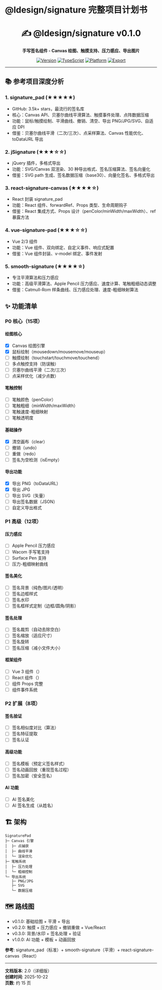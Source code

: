# @ldesign/signature 完整项目计划书

<div align="center">

# ✍️ @ldesign/signature v0.1.0

**手写签名组件 - Canvas 绘图、触摸支持、压力感应、导出图片**

[![Version](https://img.shields.io/badge/version-0.1.0-blue.svg)](./CHANGELOG.md)
[![TypeScript](https://img.shields.io/badge/TypeScript-5.7+-blue.svg)](./tsconfig.json)
[![Platform](https://img.shields.io/badge/platform-Desktop%2BMobile-green.svg)](#功能清单)
[![Export](https://img.shields.io/badge/export-PNG%2FJPG%2BSVG-blue.svg)](#功能清单)

</div>

---

## 📚 参考项目深度分析

### 1. signature_pad (★★★★★)
- GitHub: 3.5k+ stars，最流行的签名库
- 核心：Canvas API、贝塞尔曲线平滑算法、触摸事件处理、点阵数据压缩
- 功能：鼠标/触摸绘制、平滑曲线、撤销、清空、导出 PNG/JPG/SVG、自适应 DPI
- 借鉴：贝塞尔曲线平滑（二次/三次）、点采样算法、Canvas 性能优化、toDataURL 导出

### 2. jSignature (★★★☆☆)
- jQuery 插件，多格式导出
- 功能：SVG/Canvas 双渲染、30 种导出格式、签名压缩算法、签名向量化
- 借鉴：SVG path 生成、签名数据压缩（base30）、向量化签名、多格式导出

### 3. react-signature-canvas (★★★★☆)
- React 封装 signature_pad
- 功能：React 组件、forwardRef、Props 类型、生命周期钩子
- 借鉴：React 集成方式、Props 设计（penColor/minWidth/maxWidth）、ref 暴露方法

### 4. vue-signature-pad (★★★☆☆)
- Vue 2/3 组件
- 功能：Vue 组件、双向绑定、自定义事件、响应式配置
- 借鉴：Vue 组件封装、v-model 绑定、事件发射

### 5. smooth-signature (★★★★☆)
- 专注平滑算法和压力感应
- 功能：高级平滑算法、Apple Pencil 压力感应、速度计算、笔触粗细动态调整
- 借鉴：Catmull-Rom 样条曲线、压力感应处理、速度-粗细映射算法

## ✨ 功能清单

### P0 核心（15项）

#### 绘图核心
- [x] Canvas 绘图引擎
- [x] 鼠标绘制（mousedown/mousemove/mouseup）
- [ ] 触摸绘制（touchstart/touchmove/touchend）
- [ ] 多点触控支持（防误触）
- [ ] 贝塞尔曲线平滑（二次/三次）
- [ ] 点采样优化（减少点数）

#### 笔触控制
- [ ] 笔触颜色（penColor）
- [ ] 笔触粗细（minWidth/maxWidth）
- [ ] 笔触速度-粗细映射
- [ ] 笔触透明度

#### 基础操作
- [x] 清空画布（clear）
- [ ] 撤销（undo）
- [ ] 重做（redo）
- [ ] 签名为空检测（isEmpty）

#### 导出功能
- [x] 导出 PNG（toDataURL）
- [x] 导出 JPG
- [ ] 导出 SVG（矢量）
- [ ] 导出签名数据（JSON）
- [ ] 自定义导出格式

### P1 高级（12项）

#### 压力感应
- [ ] Apple Pencil 压力感应
- [ ] Wacom 手写笔支持
- [ ] Surface Pen 支持
- [ ] 压力-粗细映射曲线

#### 签名美化
- [ ] 签名背景（纯色/图片/透明）
- [ ] 签名边框样式
- [ ] 签名水印
- [ ] 签名框样式定制（边框/圆角/阴影）

#### 签名处理
- [ ] 签名裁剪（自动去除空白）
- [ ] 签名缩放（适应尺寸）
- [ ] 签名旋转
- [ ] 签名压缩（减小文件大小）

#### 框架组件
- [ ] Vue 3 组件（<SignaturePad>）
- [ ] React 组件（<SignaturePad>）
- [ ] 组件 Props 完整
- [ ] 组件事件系统

### P2 扩展（8项）

#### 签名验证
- [ ] 签名相似度对比（算法）
- [ ] 签名特征提取
- [ ] 签名认证

#### 高级功能
- [ ] 签名模板（预定义签名样式）
- [ ] 签名动画回放（重现签名过程）
- [ ] 签名加密（安全签名）

#### AI 功能
- [ ] AI 签名美化
- [ ] AI 签名生成（从姓名）

## 🏗️ 架构

```
SignaturePad
├─ Canvas 引擎
│  ├─ 点捕获
│  ├─ 曲线平滑
│  └─ 渲染优化
├─ 笔触系统
│  ├─ 压力处理
│  └─ 粗细控制
└─ 导出系统
   ├─ PNG/JPG
   ├─ SVG
   └─ 数据压缩
```

## 🗺️ 路线图
- v0.1.0: 基础绘图 + 平滑 + 导出
- v0.2.0: 触摸 + 压力感应 + 撤销重做 + Vue/React
- v0.3.0: 背景/水印 + 签名处理 + 验证
- v1.0.0: AI 功能 + 模板 + 动画回放

**参考**: signature_pad（标准）+ smooth-signature（平滑）+ react-signature-canvas（React）

---

**文档版本**: 2.0（详细版）  
**创建时间**: 2025-10-22  
**页数**: 约 15 页



